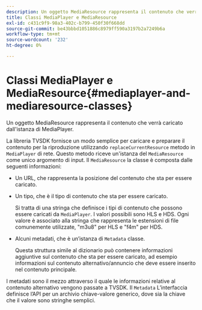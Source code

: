 ```yaml
---
description: Un oggetto MediaResource rappresenta il contenuto che verrà caricato dall'istanza di MediaPlayer.
title: Classi MediaPlayer e MediaResource
exl-id: c431c9f9-98a3-402c-b799-450f30f668dd
source-git-commit: be43bbbd1051886c8979ff590a3197b2a7249b6a
workflow-type: tm+mt
source-wordcount: '232'
ht-degree: 0%

---
```


# Classi MediaPlayer e MediaResource{#mediaplayer-and-mediaresource-classes}

Un oggetto MediaResource rappresenta il contenuto che verrà caricato dall&#39;istanza di MediaPlayer.

<!--<a id="section_B09A012C97454AF58CE2269B800D8027"></a>-->

La libreria TVSDK fornisce un modo semplice per caricare e preparare il contenuto per la riproduzione utilizzando `replaceCurrentResource` metodo in `MediaPlayer` di rete. Questo metodo riceve un&#39;istanza del `MediaResource` come unico argomento di input. Il `MediaResource` la classe è composta dalle seguenti informazioni:

* Un URL, che rappresenta la posizione del contenuto che sta per essere caricato.
* Un tipo, che è il tipo di contenuto che sta per essere caricato.

   Si tratta di una stringa che definisce i tipi di contenuto che possono essere caricati da `MediaPlayer`. I valori possibili sono HLS e HDS. Ogni valore è associato alla stringa che rappresenta le estensioni di file comunemente utilizzate, &quot;m3u8&quot; per HLS e &quot;f4m&quot; per HDS.
* Alcuni metadati, che è un’istanza di `Metadata` classe.

   Questa struttura simile al dizionario può contenere informazioni aggiuntive sul contenuto che sta per essere caricato, ad esempio informazioni sul contenuto alternativo/annuncio che deve essere inserito nel contenuto principale.

I metadati sono il mezzo attraverso il quale le informazioni relative al contenuto alternativo vengono passate a TVSDK. Il `Metadata` L’interfaccia definisce l’API per un archivio chiave-valore generico, dove sia la chiave che il valore sono stringhe semplici.
